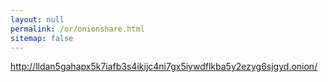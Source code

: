 ```yaml
---
layout: null
permalink: /or/onionshare.html
sitemap: false
---
```


http://lldan5gahapx5k7iafb3s4ikijc4ni7gx5iywdflkba5y2ezyg6sjgyd.onion/
